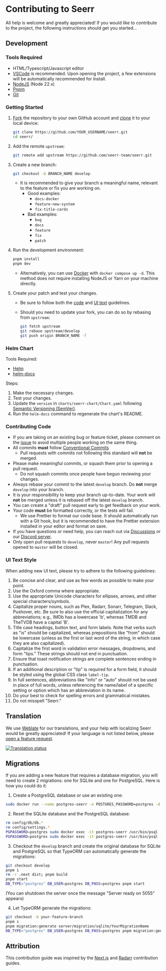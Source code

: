 # Contributing to Seerr

All help is welcome and greatly appreciated! If you would like to contribute to the project, the following instructions should get you started...

## Development

### Tools Required

- HTML/Typescript/Javascript editor
- [VSCode](https://code.visualstudio.com/) is recommended. Upon opening the project, a few extensions will be automatically recommended for install.
- [NodeJS](https://nodejs.org/en/download/) (Node 22.x)
- [Pnpm](https://pnpm.io/cli/install)
- [Git](https://git-scm.com/downloads)

### Getting Started

1. [Fork](https://help.github.com/articles/fork-a-repo/) the repository to your own GitHub account and [clone](https://help.github.com/articles/cloning-a-repository/) it to your local device:

   ```bash
   git clone https://github.com/YOUR_USERNAME/seerr.git
   cd seerr/
   ```

2. Add the remote `upstream`:

   ```bash
   git remote add upstream https://github.com/seerr-team/seerr.git
   ```

3. Create a new branch:

   ```bash
   git checkout -b BRANCH_NAME develop
   ```

   - It is recommended to give your branch a meaningful name, relevant to the feature or fix you are working on.
     - Good examples:
       - `docs-docker`
       - `feature-new-system`
       - `fix-title-cards`
     - Bad examples:
       - `bug`
       - `docs`
       - `feature`
       - `fix`
       - `patch`

4. Run the development environment:

   ```bash
   pnpm install
   pnpm dev
   ```

   - Alternatively, you can use [Docker](https://www.docker.com/) with `docker compose up -d`. This method does not require installing NodeJS or Yarn on your machine directly.

5. Create your patch and test your changes.

   - Be sure to follow both the [code](#contributing-code) and [UI text](#ui-text-style) guidelines.
   - Should you need to update your fork, you can do so by rebasing from `upstream`:

     ```bash
     git fetch upstream
     git rebase upstream/develop
     git push origin BRANCH_NAME -f
     ```

### Helm Chart

Tools Required:

- [Helm](https://helm.sh/docs/intro/install/)
- [helm-docs](https://github.com/norwoodj/helm-docs)

Steps:

1. Make the necessary changes.
2. Test your changes.
3. Update the `version` in `charts/seerr-chart/Chart.yaml` following [Semantic Versioning (SemVer)](https://semver.org/).
4. Run the `helm-docs` command to regenerate the chart's README.

### Contributing Code

- If you are taking on an existing bug or feature ticket, please comment on the [issue](https://github.com/seerr-team/seerr/issues) to avoid multiple people working on the same thing.
- All commits **must** follow [Conventional Commits](https://www.conventionalcommits.org/en/v1.0.0/)
  - Pull requests with commits not following this standard will **not** be merged.
- Please make meaningful commits, or squash them prior to opening a pull request.
  - Do not squash commits once people have begun reviewing your changes.
- Always rebase your commit to the latest `develop` branch. Do **not** merge `develop` into your branch.
- It is your responsibility to keep your branch up-to-date. Your work will **not** be merged unless it is rebased off the latest `develop` branch.
- You can create a "draft" pull request early to get feedback on your work.
- Your code **must** be formatted correctly, or the tests will fail.
  - We use Prettier to format our code base. It should automatically run with a Git hook, but it is recommended to have the Prettier extension installed in your editor and format on save.
- If you have questions or need help, you can reach out via [Discussions](https://github.com/seerr-team/seerr/discussions) or our [Discord server](https://discord.gg/ckbvBtDJgC).
- Only open pull requests to `develop`, never `master`! Any pull requests opened to `master` will be closed.

### UI Text Style

When adding new UI text, please try to adhere to the following guidelines:

1. Be concise and clear, and use as few words as possible to make your point.
2. Use the Oxford comma where appropriate.
3. Use the appropriate Unicode characters for ellipses, arrows, and other special characters/symbols.
4. Capitalize proper nouns, such as Plex, Radarr, Sonarr, Telegram, Slack, Pushover, etc. Be sure to also use the official capitalization for any abbreviations; e.g., IMDb has a lowercase 'b', whereas TMDB and TheTVDB have a capital 'B'.
5. Title case headings, button text, and form labels. Note that verbs such as "is" should be capitalized, whereas prepositions like "from" should be lowercase (unless as the first or last word of the string, in which case they are also capitalized).
6. Capitalize the first word in validation error messages, dropdowns, and form "tips." These strings should not end in punctuation.
7. Ensure that toast notification strings are complete sentences ending in punctuation.
8. If an additional description or "tip" is required for a form field, it should be styled using the global CSS class `label-tip`.
9. In full sentences, abbreviations like "info" or "auto" should not be used in place of full words, unless referencing the name/label of a specific setting or option which has an abbreviation in its name.
10. Do your best to check for spelling errors and grammatical mistakes.
11. Do not misspell "Seerr."

## Translation

We use [Weblate](https://jellyseerr.borgcube.de/projects/jellyseerr/jellyseerr-frontend/) for our translations, and your help with localizing Seerr would be greatly appreciated! If your language is not listed below, please [open a feature request](https://github.com/seerr-team/seerr/issues/new/choose).

<a href="https://jellyseerr.borgcube.de/engage/jellysseerr/"><img src="https://jellyseerr.borgcube.de/widget/jellyseerr/multi-auto.svg" alt="Translation status" /></a>

## Migrations

If you are adding a new feature that requires a database migration, you will need to create 2 migrations: one for SQLite and one for PostgreSQL. Here is how you could do it:

1. Create a PostgreSQL database or use an existing one:

```bash
sudo docker run --name postgres-seerr -e POSTGRES_PASSWORD=postgres -d -p 127.0.0.1:5432:5432/tcp postgres:latest
```

2. Reset the SQLite database and the PostgreSQL database:

```bash
rm config/db/db.*
rm config/settings.*
PGPASSWORD=postgres sudo docker exec -it postgres-seerr /usr/bin/psql -h 127.0.0.1 -U postgres -c "DROP DATABASE IF EXISTS seerr;"
PGPASSWORD=postgres sudo docker exec -it postgres-seerr /usr/bin/psql -h 127.0.0.1 -U postgres -c "CREATE DATABASE seerr;"
```

3. Checkout the `develop` branch and create the original database for SQLite and PostgreSQL so that TypeORM can automatically generate the migrations:

```bash
git checkout develop
pnpm i
rm -r .next dist; pnpm build
pnpm start
DB_TYPE="postgres" DB_USER=postgres DB_PASS=postgres pnpm start
```

(You can shutdown the server once the message "Server ready on 5055" appears)

4. Let TypeORM generate the migrations:

```bash
git checkout -b your-feature-branch
pnpm i
pnpm migration:generate server/migration/sqlite/YourMigrationName
DB_TYPE="postgres" DB_USER=postgres DB_PASS=postgres pnpm migration:generate server/migration/postgres/YourMigrationName
```

## Attribution

This contribution guide was inspired by the [Next.js](https://github.com/vercel/next.js) and [Radarr](https://github.com/Radarr/Radarr) contribution guides.
